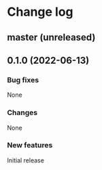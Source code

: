 # Change log

## master (unreleased)

## 0.1.0 (2022-06-13)

### Bug fixes

None

### Changes

None

### New features

Initial release

